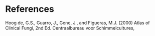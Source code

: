 <!-- TITLE: References -->
<!-- SUBTITLE: A quick summary of References -->

# References
<a name="hoog-2000">
Hoog de, G.S., Guarro, J., Gene, J., and Figueras, M.J. (2000) Atlas of Clinical Fungi, 2nd Ed. Centraalbureau voor Schimmelcultures,
</a>

